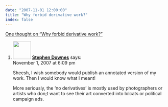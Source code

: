 ```yaml
---
date: "2007-11-01 12:00:00"
title: "Why forbid derivative work?"
index: false
---
```


[One thought on &ldquo;Why forbid derivative work?&rdquo;](/lemire/blog/2007/11-01-why-forbid-derivative-work)

<ol class="comment-list">
<li id="comment-49525" class="comment even thread-even depth-1">
<div class="comment-author vcard">
<img alt src="https://secure.gravatar.com/avatar/4611f83b6c5b6360f5f75084e9ee1919?s=56&#038;d=mm&#038;r=g" srcset="https://secure.gravatar.com/avatar/4611f83b6c5b6360f5f75084e9ee1919?s=112&#038;d=mm&#038;r=g 2x" class="avatar avatar-56 photo" height="56" width="56" decoding="async" /> <b class="fn"><a href="http://www.downes.ca" class="url" rel="ugc external nofollow">Stephen Downes</a></b> <span class="says">says:</span> </div>
<div class="comment-metadata"><time datetime="2007-11-01T18:09:33+00:00">November 1, 2007 at 6:09 pm</time></a> </div>
<div class="comment-content">
<p>Sheesh, I wish somebody would publish an annotated version of my work. Then I would know what I meant!</p>
<p>More seriously, the &lsquo;no derivatives&rsquo; is mostly used by photographers or artists who don;t want to see their art converted into lolcats or political campaign ads.</p>
</div>
</li>
</ol>
